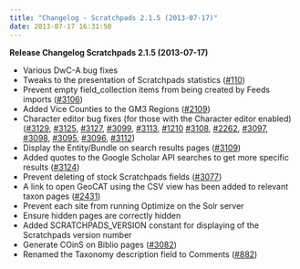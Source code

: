 ```yaml
---
title: "Changelog - Scratchpads 2.1.5 (2013-07-17)"
date: 2013-07-17 16:31:50
---
```


<strong>Release Changelog
Scratchpads 2.1.5 (2013-07-17)</strong>

- Various DwC-A bug fixes
- Tweaks to the presentation of Scratchpads statistics (<a href=http://support.scratchpads.eu/issues/110>#110</a>)
- Prevent empty field_collection items from being created by Feeds imports (<a href=http://support.scratchpads.eu/issues/3106>#3106</a>)
- Added Vice Counties to the GM3 Regions (<a href=http://support.scratchpads.eu/issues/2109>#2109</a>)
- Character editor bug fixes (for those with the Character editor enabled) (<a href=http://support.scratchpads.eu/issues/3129>#3129</a>, <a href=http://support.scratchpads.eu/issues/3125>#3125</a>, <a href=http://support.scratchpads.eu/issues/3127>#3127</a>, <a href=http://support.scratchpads.eu/issues/3099>#3099</a>, <a href=http://support.scratchpads.eu/issues/3113>#3113</a>, <a href=http://support.scratchpads.eu/issues/1210>#1210</a> <a href=http://support.scratchpads.eu/issues/3108>#3108</a>, <a href=http://support.scratchpads.eu/issues/2262>#2262</a>, <a href=http://support.scratchpads.eu/issues/3097>#3097</a>, <a href=http://support.scratchpads.eu/issues/3098>#3098</a>, <a href=http://support.scratchpads.eu/issues/3095>#3095</a>, <a href=http://support.scratchpads.eu/issues/3096>#3096</a>, <a href=http://support.scratchpads.eu/issues/3112>#3112</a>)
- Display the Entity/Bundle on search results pages (<a href=http://support.scratchpads.eu/issues/3109>#3109</a>)
- Added quotes to the Google Scholar API searches to get more specific results (<a href=http://support.scratchpads.eu/issues/3124>#3124</a>)
- Prevent deleting of stock Scratchpads fields (<a href=http://support.scratchpads.eu/issues/3077>#3077</a>)
- A link to open GeoCAT using the CSV view has been added to relevant taxon pages (<a href=http://support.scratchpads.eu/issues/2431>#2431</a>)
- Prevent each site from running Optimize on the Solr server
- Ensure hidden pages are correctly hidden
- Added SCRATCHPADS_VERSION constant for displaying of the Scratchpads version number
- Generate COinS on Biblio pages (<a href=http://support.scratchpads.eu/issues/3082>#3082</a>)
- Renamed the Taxonomy description field to Comments (<a href=http://support.scratchpads.eu/issues/882>#882</a>)
